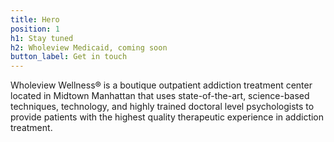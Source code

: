 ```yaml
---
title: Hero
position: 1
h1: Stay tuned
h2: Wholeview Medicaid, coming soon
button_label: Get in touch
---
```


Wholeview Wellness&reg; is a boutique outpatient addiction treatment center located in Midtown Manhattan that uses state-of-the-art, science-based techniques, technology, and highly trained doctoral level psychologists to provide patients with the highest quality therapeutic experience in addiction treatment.
